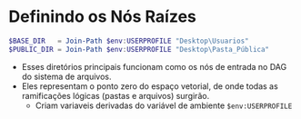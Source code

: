 # Definindo os Nós Raízes

```powershell
$BASE_DIR   = Join-Path $env:USERPROFILE "Desktop\Usuarios"
$PUBLIC_DIR = Join-Path $env:USERPROFILE "Desktop\Pasta_Pública"
```

* Esses diretórios principais funcionam como os nós de entrada no DAG do sistema de arquivos.&#x20;
* Eles representam o ponto zero do espaço vetorial, de onde todas as ramificações lógicas (pastas e arquivos) surgirão.
  * Criam variaveis derivadas do variável de ambiente `$env:USERPROFILE`
